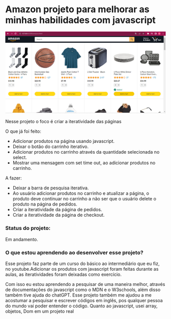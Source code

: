 <h1>Amazon projeto para melhorar as minhas habilidades com javascript</h1>

 <img src="images/README-images/readme-first-image.png">

<p>Nesse projeto o foco é criar a iteratividade das páginas</p>

<p>O que já foi feito:</p>
<ul>
    <li>Adicionar produtos na página usando javascript.</li>
    <li>Deixar o botão do carrinho iterativo.</li>
    <li>Adicionar produtos no carrinho através da quantidade selecionada no select.</li>
    <li>Mostrar uma mensagem com set time out, ao adicionar produtos no carrinho.</li>
</ul>

<p>A fazer:</p>
<ul>
    <li>Deixar a barra de pesquisa iterativa.</li>
     <li>Ao usuário adicionar produtos no carrinho e atualizar a página, o produto deve continuar no carrinho a não ser que o usuário delete o produto na página de pedidos.</li>
    <li>Criar a iteratividade da página de pedidos.</li>
    <li>Criar a iteratividade da página de checkout.</li>
</ul>

<h3>Status do projeto:</h3>
<p>Em andamento.</p>

<h3>O que estou aprendendo ao desenvolver esse projeto?</h3>
<p>Esse projeto faz parte de um curso do básico ao intermediário que eu fiz, no youtube.Adicionar os produtos com javascript foram feitas durante as aulas, as iteratividades foram deixadas como exercício.</p>
<p>Com isso eu estou aprendendo a pesquisar de uma maneira melhor, através de documentações do javascript como o MDN e o W3schools, além disso também tive ajuda do chatGPT. Esse projeto também me ajudou a me acostumar a pesquisar e escrever códigos em inglês, pos qualquer pessoa do mundo vai poder entender o código. Quanto ao javascript, usei array, objetos, Dom em um projeto real</p>

<!-- # Main idea of javascript

### 1. Save the data.

### 2. Generate the HTML.

### 3. Make it interactive.

## Cart Steps

### 1. Calculate the quantity.

### 2. Put the quantity on the page using the DOM.

## Select steps

### when adding a product to the cart, instead increasing one by one, we'll increase the quantity  by the number in the selector. -->
